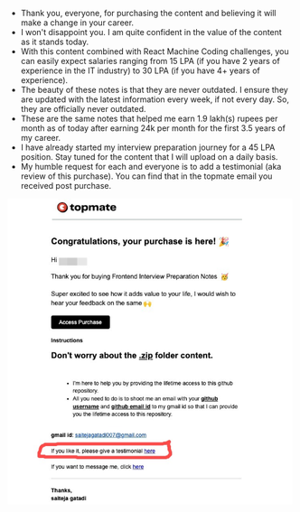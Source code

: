 - Thank you, everyone, for purchasing the content and believing it will make a change in your career.
- I won't disappoint you. I am quite confident in the value of the content as it stands today.
- With this content combined with React Machine Coding challenges, you can easily expect salaries ranging from 15 LPA (if you have 2 years of experience in the IT industry) to 30 LPA (if you have 4+ years of experience).
- The beauty of these notes is that they are never outdated. I ensure they are updated with the latest information every week, if not every day. So, they are officially never outdated.
- These are the same notes that helped me earn 1.9 lakh(s) rupees per month as of today after earning 24k per month for the first 3.5 years of my career.
- I have already started my interview preparation journey for a 45 LPA position. Stay tuned for the content that I will upload on a daily basis.
- My humble request for each and everyone is to add a testimonial (aka review of this purchase). You can find that in the topmate email you received post purchase.

![alt text](/topmate_purchase.jpeg)